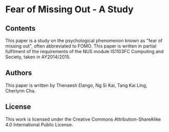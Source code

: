 # Fear of Missing Out - A Study

## Contents
This paper is a study on the psychological phenomenon known as "fear of missing out", often abbreviated to FOMO. This paper is written in partial fulfilment of the requirements of the NUS module IS1103FC Computing and Society, taken in AY2014/2015.

## Authors
This paper is written by Thenaesh Elango, Ng Si Kai, Tang Kai Ling, Cherlynn Cha.

## License
This work is licensed under the Creative Commons Attribution-ShareAlike 4.0 International Public License.

